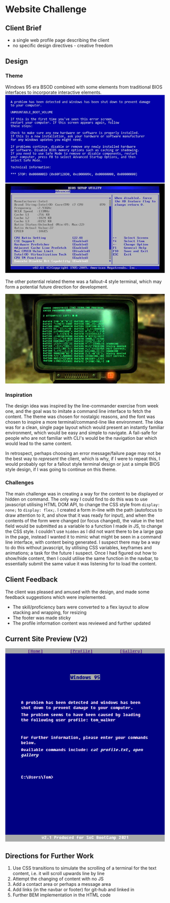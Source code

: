 # Website Challenge

## Client Brief
- a single web profile page describing the client
- no specific design directives - creative freedom

## Design
### Theme
Windows 95 era BSOD combined with some elements from traditional BIOS interfaces to incorporate interactive elements.  
![alt text](https://github.com/SchoolOfCode/w1_website-challenge-gschandan/blob/main/images/windows_bsod.jpg "Example image of windows blue screen of death")
![alt text](https://github.com/SchoolOfCode/w1_website-challenge-gschandan/blob/main/images/windows_bios.jpg "Example image of a windows BIOS interface")

The other potential related theme was a fallout-4 style terminal, which may form a potential future direction for development.  

![alt text](https://github.com/SchoolOfCode/w1_website-challenge-gschandan/blob/main/images/fallout_terminal.jpg "Example image of a fallout(game) terminal interface")

### Inspiration
The design idea was inspired by the line-commander exercise from week one, and the goal was to imitate a command line interface to fetch the content.
The theme was chosen for nostalgic reasons, and the font was chosen to inspire a more terminal/command-line like environment.
The idea was for a clean, single page layout which would present an instantly familiar environment, which would be easy and simple to navigate.
A fail-safe for people who are not familiar with CLI's would be the navigation bar which would lead to the same content.

In retrospect, perhaps choosing an error message/failure page may not be the best way to _represent_ the client, which is why, if I were to repeat this, I would probably opt for a fallout style terminal design or just a simple BIOS style design, if I was going to continue on this theme.

### Challenges 
The main challenge was in creating a way for the content to be displayed or hidden on command.
The only way I could find to do this was to use javascript utilising HTML DOM API, to change the CSS style from `display: none;` to `display: flex;`.
I created a form in-line with the path (autofocus to draw attention to it, and show that it was ready for input), and when the contents of the form were changed (or focus changed), the value in the text field would be submitted as a variable to a function I made in JS, to change the CSS style. I couldn't use `hidden` as I did not want there to be a large gap in the page, instead I wanted it to mimic what might be seen in a command line interface, with content being generated.
I suspect there may be a way to do this without javascript, by utilising CSS variables, keyframes and animations; a task for the future I suspect.
Once I had figured out how to show/hide content, then I could utilise the same function in the navbar, to essentially submit the same value it was listening for to load the content.

## Client Feedback
The client was pleased and amused with the design, and made some feedback suggestions which were implemented.
- The skill/proficiency bars were converted to a flex layout to allow stacking and wrapping, for resizing
- The footer was made sticky
- The profile information content was reviewed and further updated

## Current Site Preview (V2)
![alt text](https://github.com/SchoolOfCode/w1_website-challenge-gschandan/blob/main/images/website_v2.jpg "Preview image displaying the current homepage design")

## Directions for Further Work
1. Use CSS transitions to simulate the scrolling of a terminal for the text content, i.e. it will scroll upwards line by line
2. Attempt the changing of content with no JS
3. Add a contact area or perhaps a message area
4. Add links (in the navbar or footer) for git-hub and linked in
5. Further BEM implementation in the HTML code
